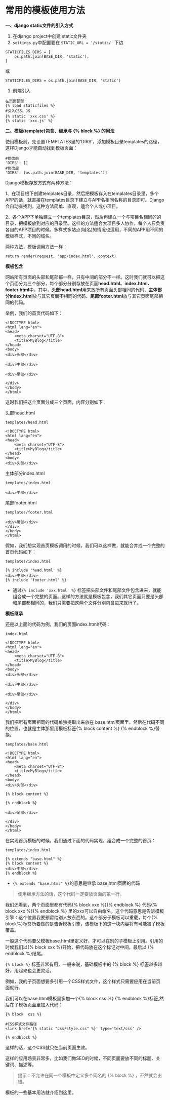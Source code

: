 # 常用的模板使用方法

**一、django static文件的引入方式**

1. 在django project中创建 static文件夹
2. `settings.py`中配置要在 `STATIC_URL = '/static/'` 下边

```
STATICFILES_DIRS = [
    os.path.join(BASE_DIR, 'static'), 
]
```

或

```
STATICFILES_DIRS = os.path.join(BASE_DIR, 'static')
```

1. 前端引入

```
在页面顶部：
{% load staticfiles %}
#引入CSS、JS
{% static 'xxx.css' %}　
{% static 'xxx.js' %}
```

**二、模板(template)包含、继承与 {% block %} 的用法**

使用模板前，先设置TEMPLATES里的'DIRS'，添加模板目录templates的路径，这样Django才能自动找到模板页面：

```
#修改前
'DIRS': []
#修改后
'DIRS': [os.path.join(BASE_DIR, 'templates')]
```

Django模板存放方式有两种方法：

1、在项目根下创建templates目录，然后把模板存入在templates目录里，多个APP的话，就直接在templates目录下建立与APP名相同名称的目录即可。Django会自动查找到，这种方法简单、直观，适合个人或小项目。

2、各个APP下单独建立一个templates目录，然后再建立一个与项目名相同的的目录，把模板放到对应的目录里。这样的方法适合大项目多人协作，每个人只负责各自的APP项目的时候。多样式多站点(域名)的情况也适用，不同的APP用不同的模板样式，不同的域名。

两种方法，模板调用方法一样：

```
return render(request, 'app/index.html', context)
```

**模板包含**

网站所有页面的头部和尾部都一样，只有中间的部分不一样。这时我们就可以把这个页面分为三个部分，每个部分分别存放在页面**head.html、index.html、footer.html**中，其中，**头部head.html**用来放所有页面头部相同的代码、**主体部分index.html**放与其它页面不相同的代码、**尾部footer.html**放与其它页面尾部相同的代码。

举例，我们的首页代码如下：

```
<!DOCTYPE html>
<html lang="en">
<head>
    <meta charset="UTF-8">
    <title>MyBlog</title>
</head>
<body>
<div>头部</div>

<div>中部</div>

<div>尾部</div>

</div>
</body>
</html>
```

这时我们把这个页面分成三个页面，内容分别如下：

头部head.html

```
templates/head.html

<!DOCTYPE html>
<html lang="en">
<head>
    <meta charset="UTF-8">
    <title>MyBlog</title>
</head>
<body>
<div>头部</div>
```

主体部分index.html

```
templates/index.html

<div>中部</div>
```

尾部footer.html

```
templates/footer.html

<div>尾部</div>
</div>
</body>
</html>
```

假如，我们想实现首页模板调用的时候，我们可以这样做，就能合并成一个完整的首页代码如下：

```
templates/index.html

{% include 'head.html' %}
<div>中部</div>
{% include 'footer.html' %}
```

- 通过`{% include 'xxx.html' %}` 标签把头部文件和尾部文件包含进来，就能组合成一个完整的页面。这样的方法就是模板包含，我们其它页面只要是头部和尾部都相同的，我们只需要把这两个文件分别包含进来就行了。

**模板继承**

还是以上面的代码为例，我们的页面index.html代码：

```
index.html

<!DOCTYPE html>
<html lang="en">
<head>
    <meta charset="UTF-8">
    <title>MyBlog</title>
</head>
<body>
<div>头部</div>

<div>中部</div>

<div>尾部</div>

</div>
</body>
</html>
```

我们把所有页面相同的代码单独提取出来放在 base.html页面里，然后在代码不同的位置，也就是主体那里用模板标签{% block content %} {% endblock %}替换。

```
templates/base.html

<!DOCTYPE html>
<html lang="en">
<head>
    <meta charset="UTF-8">
    <title>MyBlog</title>
</head>
<body>
<div>头部</div>

{% block content %}

{% endblock %}

<div>尾部</div>

</div>
</body>
</html>
```

在实现首页模板的时候，我们通过下面的代码实现，组合成一个完整的首页：

```
templates/index.html

{% extends "base.html" %} 
{% block content %}
<div>中部</div>
{% endblock %}
```

- `{% extends "base.html" %}`的意思是继承 base.html页面的代码

> 使用继承方法的话，这个代码一定要放页面的第一行。

我们还看到，两个页面里都有代码{% block xxx %}{% endblock %} 代码{% block xxx %}{% endblock %} 里的xxx可以自由命名，这个代码意思是告诉模板引擎：这个位置我要预留给别人放东西的。这个部分子模板可以重载，每个{% block%}标签所要做的是告诉模板引擎，该模板下的这一块内容将有可能被子模板覆盖。

一般这个代码要父模板base.html里定义好，才可以在别的子模板上引用。引用的时候我们以{% block xxx %}开始，把代码放在这个标记对中间，最后以 {% endblock %}结尾。

`{% block %}` 标签非常有用，一般来说，基础模板中的 {% block %} 标签越多越好，用起来也会更灵活。

例如，我的子页面想要多引用一个CSS样式文件，这个样式只需要应用在当前页面就行。

我们可以在base.html模板里多加一个{% block css %} {% endblock %}标签,然后在子模板页面里加入代码：

```
{% block  css %}

#CSS样式文件路径
<link href='{% static "css/style.css" %}' type='text/css' />

{% endblock %}
```

这样的话，这个CSS就只在当前页面生效。

这样的应用场景非常多，比如我们做SEO的时候，不同页面要放不同的标题、关键词、描述等。

> 提示：不允许在同一个模板中定义多个同名的 {% block %} ，不然就会出错。

模板的一些基本用法就介绍到这里。
